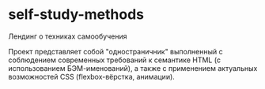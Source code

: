 # self-study-methods
Лендинг о техниках самообучения 

Проект представляет собой "одностраничник" выполненный с соблюдением современных требований к семантике HTML (с использованием БЭМ-именований), а также с применением актуальных возможностей CSS (flexbox-вёрстка, анимации). 
